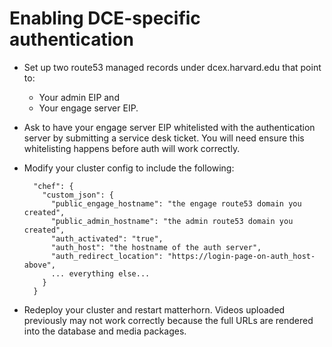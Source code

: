 # Enabling DCE-specific authentication

* Set up two route53 managed records under dcex.harvard.edu that point to:
  * Your admin EIP and
  * Your engage server EIP.
* Ask to have your engage server EIP whitelisted with the authentication server
  by submitting a service desk ticket. You will need ensure this whitelisting
  happens before auth will work correctly.
* Modify your cluster config to include the following:

        "chef": {
          "custom_json": {
            "public_engage_hostname": "the engage route53 domain you created",
            "public_admin_hostname": "the admin route53 domain you created",
            "auth_activated": "true",
            "auth_host": "the hostname of the auth server",
            "auth_redirect_location": "https://login-page-on-auth_host-above",
            ... everything else...
          }
        }

* Redeploy your cluster and restart matterhorn. Videos uploaded previously may
  not work correctly because the full URLs are rendered into the database and
  media packages.
